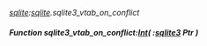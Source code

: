 _[sqlite](../../modules/sqlite/sqlite-module.md):[sqlite](../../modules/sqlite/sqlite-module.md).sqlite3\_vtab\_on\_conflict_
##### Function sqlite3\_vtab\_on\_conflict:[Int](../../modules/wonkey/wonkey-types-int.md)( :[sqlite3](../../modules/sqlite/sqlite-sqlite3.md) Ptr )
